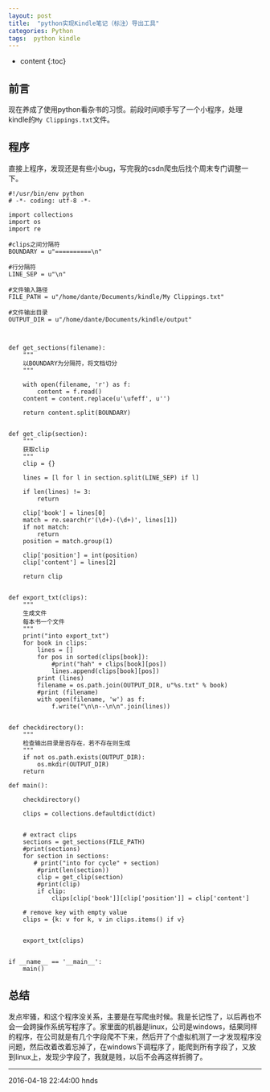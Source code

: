```yaml
---
layout: post
title:  "python实现Kindle笔记（标注）导出工具"
categories: Python
tags:  python kindle
---
```


* content
{:toc}

## 前言

现在养成了使用python看杂书的习惯。前段时间顺手写了一个小程序，处理kindle的`My Clippings.txt`文件。

## 程序

直接上程序，发现还是有些小bug，写完我的csdn爬虫后找个周末专门调整一下。






```
#!/usr/bin/env python
# -*- coding: utf-8 -*-

import collections
import os
import re

#clips之间分隔符
BOUNDARY = u"==========\n"

#行分隔符
LINE_SEP = u"\n"

#文件输入路径
FILE_PATH = u"/home/dante/Documents/kindle/My Clippings.txt"

#文件输出目录
OUTPUT_DIR = u"/home/dante/Documents/kindle/output"



def get_sections(filename):
    """
    以BOUNDARY为分隔符，将文档切分
    """

    with open(filename, 'r') as f:
        content = f.read()
    content = content.replace(u'\ufeff', u'')

    return content.split(BOUNDARY)


def get_clip(section):
    """
    获取clip
    """
    clip = {}

    lines = [l for l in section.split(LINE_SEP) if l]

    if len(lines) != 3:
        return

    clip['book'] = lines[0]
    match = re.search(r'(\d+)-(\d+)', lines[1])
    if not match:
        return
    position = match.group(1)

    clip['position'] = int(position)
    clip['content'] = lines[2]

    return clip


def export_txt(clips):
    """
    生成文件
    每本书一个文件
    """
    print("into export_txt")
    for book in clips:
        lines = []
        for pos in sorted(clips[book]):
            #print("hah" + clips[book][pos])
            lines.append(clips[book][pos])
        print (lines)
        filename = os.path.join(OUTPUT_DIR, u"%s.txt" % book)
        #print (filename)
        with open(filename, 'w') as f:
            f.write("\n\n--\n\n".join(lines))


def checkdirectory():
    """
    检查输出目录是否存在，若不存在则生成
    """
    if not os.path.exists(OUTPUT_DIR):
        os.mkdir(OUTPUT_DIR)
    return

def main():

    checkdirectory()

    clips = collections.defaultdict(dict)


    # extract clips
    sections = get_sections(FILE_PATH)
    #print(sections)
    for section in sections:
       # print("into for cycle" + section)
        #print(len(section))
        clip = get_clip(section)
        #print(clip)
        if clip:
            clips[clip['book']][clip['position']] = clip['content']

    # remove key with empty value
    clips = {k: v for k, v in clips.items() if v}


    export_txt(clips)


if __name__ == '__main__':
    main()
```


## 总结

发点牢骚，和这个程序没关系，主要是在写爬虫时候。我是长记性了，以后再也不会一会跨操作系统写程序了。家里面的机器是linux，公司是windows，结果同样的程序，在公司就是有几个字段爬不下来，然后开了个虚拟机测了一才发现程序没问题，然后改着改着忘掉了，在windows下调程序了，能爬到所有字段了，又放到linux上，发现少字段了，我就是贱，以后不会再这样折腾了。

******
2016-04-18 22:44:00 hnds
